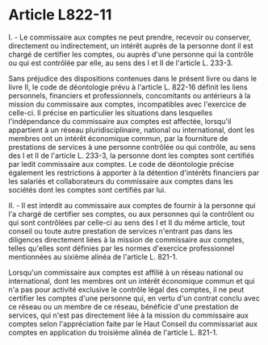 # Article L822-11

I. - Le commissaire aux comptes ne peut prendre, recevoir ou conserver, directement ou indirectement, un intérêt auprès de la personne dont il est chargé de certifier les comptes, ou auprès d'une personne qui la contrôle ou qui est contrôlée par elle, au sens des I et II de l'article L. 233-3.

Sans préjudice des dispositions contenues dans le présent livre ou dans le livre II, le code de déontologie prévu à l'article L. 822-16 définit les liens personnels, financiers et professionnels, concomitants ou antérieurs à la mission du commissaire aux comptes, incompatibles avec l'exercice de celle-ci. Il précise en particulier les situations dans lesquelles l'indépendance du commissaire aux comptes est affectée, lorsqu'il appartient à un réseau pluridisciplinaire, national ou international, dont les membres ont un intérêt économique commun, par la fourniture de prestations de services à une personne contrôlée ou qui contrôle, au sens des I et II de l'article L. 233-3, la personne dont les comptes sont certifiés par ledit commissaire aux comptes. Le code de déontologie précise également les restrictions à apporter à la détention d'intérêts financiers par les salariés et collaborateurs du commissaire aux comptes dans les sociétés dont les comptes sont certifiés par lui.

II. - Il est interdit au commissaire aux comptes de fournir à la personne qui l'a chargé de certifier ses comptes, ou aux personnes qui la contrôlent ou qui sont contrôlées par celle-ci au sens des I et II du même article, tout conseil ou toute autre prestation de services n'entrant pas dans les diligences directement liées à la mission de commissaire aux comptes, telles qu'elles sont définies par les normes d'exercice professionnel mentionnées au sixième alinéa de l'article L. 821-1.

Lorsqu'un commissaire aux comptes est affilié à un réseau national ou international, dont les membres ont un intérêt économique commun et qui n'a pas pour activité exclusive le contrôle légal des comptes, il ne peut certifier les comptes d'une personne qui, en vertu d'un contrat conclu avec ce réseau ou un membre de ce réseau, bénéficie d'une prestation de services, qui n'est pas directement liée à la mission du commissaire aux comptes selon l'appréciation faite par le Haut Conseil du commissariat aux comptes en application du troisième alinéa de l'article L. 821-1.
